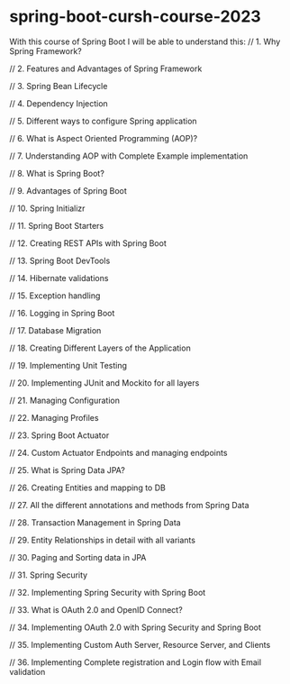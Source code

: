 # spring-boot-cursh-course-2023

With this course of Spring Boot I will be able to understand this: 
// 1. Why Spring Framework?

// 2. Features and Advantages of Spring Framework

// 3. Spring Bean Lifecycle

// 4. Dependency Injection

// 5. Different ways to configure Spring application

// 6. What is Aspect Oriented Programming (AOP)?

// 7. Understanding AOP with Complete Example implementation

// 8. What is Spring Boot?

// 9. Advantages of Spring Boot

// 10. Spring Initializr

// 11. Spring Boot Starters

// 12. Creating REST APIs with Spring Boot

// 13. Spring Boot DevTools

// 14. Hibernate validations

// 15. Exception handling

// 16. Logging in Spring Boot

// 17. Database Migration

// 18. Creating Different Layers of the Application

// 19. Implementing Unit Testing

// 20. Implementing JUnit and Mockito for all layers

// 21. Managing Configuration

// 22. Managing Profiles

// 23. Spring Boot Actuator

// 24. Custom Actuator Endpoints and managing endpoints

// 25. What is Spring Data JPA?

// 26. Creating Entities and mapping to DB

// 27. All the different annotations and methods from Spring Data

// 28. Transaction Management in Spring Data

// 29. Entity Relationships in detail with all variants

// 30. Paging and Sorting data in JPA

// 31. Spring Security

// 32. Implementing Spring Security with Spring Boot

// 33. What is OAuth 2.0 and OpenID Connect?

// 34. Implementing OAuth 2.0 with Spring Security and Spring Boot

// 35. Implementing Custom Auth Server, Resource Server, and Clients

// 36. Implementing Complete registration and Login flow with Email validation
